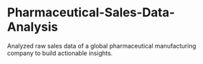 # Pharmaceutical-Sales-Data-Analysis
Analyzed raw sales data of a global pharmaceutical manufacturing company to build actionable insights.
